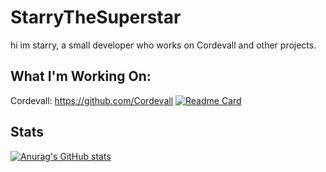 # StarryTheSuperstar

hi im starry, a small developer who works on Cordevall and other projects.

## What I'm Working On:
Cordevall: https://github.com/Cordevall
[![Readme Card](https://github-readme-stats.vercel.app/api/pin/?username=Cordevall&repo=Cordevall.lua)](https://github.com/Cordevall/Cordevall.lua)

## Stats
[![Anurag's GitHub stats](https://github-readme-stats.vercel.app/api?username=StarryTheSuperstar)](https://github.com/anuraghazra/github-readme-stats)
